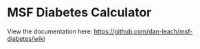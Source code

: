 # MSF Diabetes Calculator

View the documentation here: https://github.com/dan-leach/msf-diabetes/wiki
